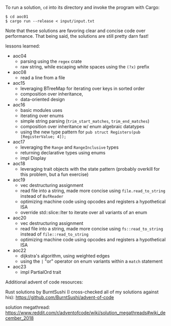 To run a solution, `cd` into its directory and invoke the program with Cargo:

```
$ cd aoc01
$ cargo run --release < input/input.txt
```

Note that these solutions are favoring clear and concise code over performance.
That being said, the solutions are still pretty darn fast!

lessons learned:
 - aoc04
   - parsing using the `regex` crate
   - raw string, while escaping white spaces using the `(?x)` prefix
 - aoc08
   - read a line from a file
 - aoc15
   - leveraging BTreeMap for iterating over keys in sorted order
   - composition over inheritance, 
   - data-oriented design
 - aoc16   
   - basic modules uses
   - iterating over enums
   - simple string parsing (`trim_start_matches`, `trim_end_matches`)
   - composition over inheritance w/ enum algebraic datatypes
   - using the new type pattern for `pub struct Registers(pub [RegisterValue; 4]);`
 - aoc17
   - leveraging the `Range` and `RangeInclusive` types
   - returning declarative types using enums
   - impl Display
 - aoc18
   - leveraging trait objects with the state pattern (probably overkill for this problem, but a fun exercise)
 - aoc19
   - vec destructuring assignment
   - read file into a string, made more concise using `file.read_to_string` instead of `BufReader`
   - optimizing machine code using opcodes and registers a hypothetical ISA
   - override std::slice::Iter to iterate over all variants of an enum
 - aoc20
   - vec destructuring assignment
   - read file into a string, made more concise using `fs::read_to_string` instead of `file::read_to_string`
   - optimizing machine code using opcodes and registers a hypothetical ISA
 - aoc22
   - dijkstra's algorithm, using weighted edges 
   - using the `|` "or" operator on enum variants within a `match` statement
 - aoc23
   - impl PartialOrd trait
 
 
Additional advent of code resources:
 
Rust solutions by BurntSushi (I cross-checked all of my solutions against his):
https://github.com/BurntSushi/advent-of-code

solution megathread:
https://www.reddit.com/r/adventofcode/wiki/solution_megathreads#wiki_december_2018


